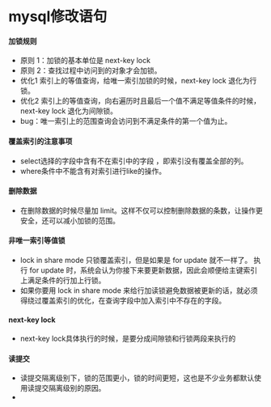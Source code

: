 # mysql修改语句

#### 加锁规则
* 原则 1：加锁的基本单位是 next-key lock
* 原则 2：查找过程中访问到的对象才会加锁。
* 优化1 索引上的等值查询，给唯一索引加锁的时候，next-key lock 退化为行锁。
* 优化2 索引上的等值查询，向右遍历时且最后一个值不满足等值条件的时候，next-key lock 退化为间隙锁。
* bug：唯一索引上的范围查询会访问到不满足条件的第一个值为止。
#### 覆盖索引的注意事项
* select选择的字段中含有不在索引中的字段 ，即索引没有覆盖全部的列。
* where条件中不能含有对索引进行like的操作。

#### 删除数据
* 在删除数据的时候尽量加 limit。这样不仅可以控制删除数据的条数，让操作更安全，还可以减小加锁的范围。

#### 非唯一索引等值锁
* lock in share mode 只锁覆盖索引，但是如果是 for update 就不一样了。 执行 for update 时，系统会认为你接下来要更新数据，因此会顺便给主键索引上满足条件的行加上行锁。
* 如果你要用 lock in share mode 来给行加读锁避免数据被更新的话，就必须得绕过覆盖索引的优化，在查询字段中加入索引中不存在的字段。

#### next-key lock
*  next-key lock具体执行的时候，是要分成间隙锁和行锁两段来执行的

#### 读提交
* 读提交隔离级别下，锁的范围更小，锁的时间更短，这也是不少业务都默认使用读提交隔离级别的原因。
* 